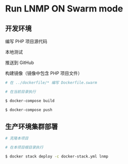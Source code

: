 # Run LNMP ON Swarm mode

## 开发环境

编写 PHP 项目源代码

本地测试

推送到 GitHub

构建镜像（镜像中包含 PHP 项目文件）

```bash
# 在 ../dockerfile/* 编写 Dockerfile.swarm

# 在当前目录执行

$ docker-compose build

$ docker-compose push
```

## 生产环境集群部署

```bash
# 克隆本项目

# 在本项目根目录执行

$ docker stack deploy -c docker-stack.yml lnmp
```
